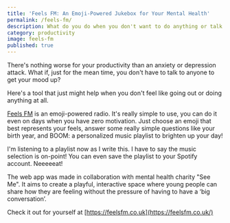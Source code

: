 ```yaml
---
title: 'Feels FM: An Emoji-Powered Jukebox for Your Mental Health'
permalink: /feels-fm/
description: What do you do when you don't want to do anything or talk to anyone?
category: productivity
image: feels-fm
published: true
---
```


There's nothing worse for your productivity than an anxiety or depression attack. What if, just for the mean time, you don't have to talk to anyone to get your mood up?

Here's a tool that just might help when you don't feel like going out or doing anything at all.<!--more-->

[Feels FM](https://feelsfm.co.uk/) is an emoji-powered radio. It's really simple to use, you can do it even on days when you have zero motivation. Just choose an emoji that best represents your feels, answer some really simple questions like your birth year, and BOOM: a personalized music playlist to brighten up your day!

I'm listening to a playlist now as I write this. I have to say the music selection is on-point! You can even save the playlist to your Spotify account. Neeeeeat!

The web app was made in collaboration with mental health charity "See Me". It aims to create a playful, interactive space where young people can share how they are feeling without the pressure of having to have a ‘big conversation’.

Check it out for yourself at [https://feelsfm.co.uk](https://feelsfm.co.uk/)
